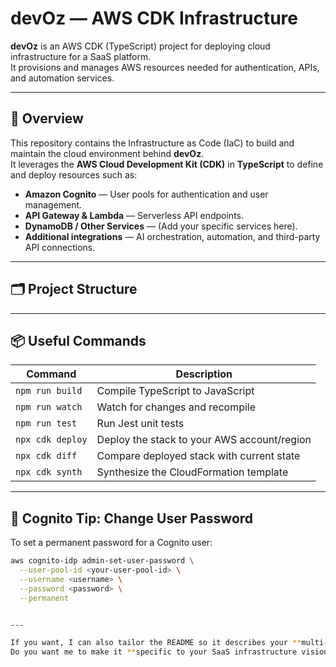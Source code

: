 # devOz — AWS CDK Infrastructure

**devOz** is an AWS CDK (TypeScript) project for deploying cloud infrastructure for a SaaS platform.  
It provisions and manages AWS resources needed for authentication, APIs, and automation services.

---

## 🚀 Overview

This repository contains the Infrastructure as Code (IaC) to build and maintain the cloud environment behind **devOz**.  
It leverages the **AWS Cloud Development Kit (CDK)** in **TypeScript** to define and deploy resources such as:

- **Amazon Cognito** — User pools for authentication and user management.
- **API Gateway & Lambda** — Serverless API endpoints.
- **DynamoDB / Other Services** — (Add your specific services here).
- **Additional integrations** — AI orchestration, automation, and third-party API connections.

---

## 🗂 Project Structure


---

## 📦 Useful Commands

| Command                          | Description |
|----------------------------------|-------------|
| `npm run build`                  | Compile TypeScript to JavaScript |
| `npm run watch`                  | Watch for changes and recompile |
| `npm run test`                   | Run Jest unit tests |
| `npx cdk deploy`                 | Deploy the stack to your AWS account/region |
| `npx cdk diff`                   | Compare deployed stack with current state |
| `npx cdk synth`                  | Synthesize the CloudFormation template |

---

## 🔑 Cognito Tip: Change User Password
To set a permanent password for a Cognito user:
```bash
aws cognito-idp admin-set-user-password \
  --user-pool-id <your-user-pool-id> \
  --username <username> \
  --password <password> \
  --permanent


---

If you want, I can also tailor the README so it describes your **multi-tenant WhatsApp AI SaaS infra** rather than a generic CDK project — that way, it will be aligned with your long-term goal, not just the current codebase.  
Do you want me to make it **specific to your SaaS infrastructure vision**? That would make it way more impressive for a public repo. ​:contentReference[oaicite:0]{index=0}​
